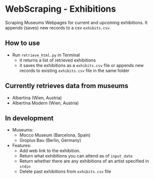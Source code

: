 # WebScraping - Exhibitions

Scraping Museums Webpages for current and upcoming exhibitions.
It appends (saves) new records to a csv `exhibits.csv`.

## How to use
- Run `retrieve_html.py` in Terminal 
  - it returns a list of retrieved exhibitions 
  - it saves the exhibitions as a `exhibits.csv` file or appends new records to existing `exhibits.csv` file in the same folder

## Currently retrieves data from museums
- Albertina (Wien, Austria)
- Albertina Modern (Wien, Austria)

## In development
- Museums:
  - Mocco Museum (Barcelona, Spain)
  - Gropius Bau (Berlin, Germany)
- Features:
  - Add web link to the exhibition.  
  - Return what exhibitions you can attend as of `input_date`
  - Return whether there are any exhibitions of an artist specified in `stdin`
  - Delete past exhibitions from `exhibits.csv` file
